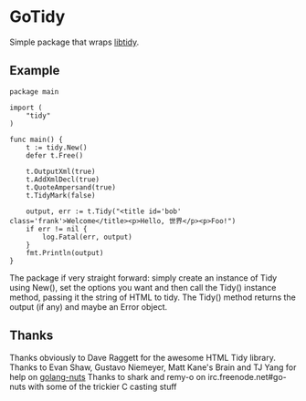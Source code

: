 GoTidy
======
Simple package that wraps [libtidy](http://tidy.sourceforge.net/).

## Example

	package main

	import (
		"tidy"
	)

	func main() {
		t := tidy.New()
		defer t.Free()

		t.OutputXml(true)
		t.AddXmlDecl(true)
		t.QuoteAmpersand(true)
		t.TidyMark(false)

		output, err := t.Tidy("<title id='bob' class='frank'>Welcome</title><p>Hello, 世界</p><p>Foo!")
		if err != nil {
			log.Fatal(err, output)
		}
		fmt.Println(output)
	}		

The package if very straight forward: simply create an instance of Tidy using New(), set the options you want and
then call the Tidy() instance method, passing it the string of HTML to tidy. The Tidy() method returns the output
(if any) and maybe an Error object.
	
Thanks
------
Thanks obviously to Dave Raggett for the awesome HTML Tidy library.
Thanks to Evan Shaw, Gustavo Niemeyer, Matt Kane's Brain and TJ Yang for help on [golang-nuts](http://groups.google.com/group/golang-nuts)
Thanks to shark and remy-o on irc.freenode.net#go-nuts with some of the trickier C casting stuff